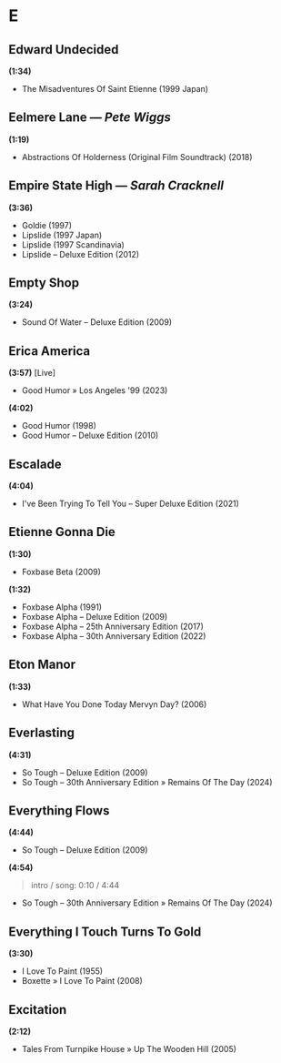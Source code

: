 # E

## Edward Undecided

**(1:34)**

* The Misadventures Of Saint Etienne (1999 Japan)

## Eelmere Lane — *Pete Wiggs*

**(1:19)**

* Abstractions Of Holderness (Original Film Soundtrack) (2018)

## Empire State High — *Sarah Cracknell*

**(3:36)**

* Goldie (1997)
* Lipslide (1997 Japan)
* Lipslide (1997 Scandinavia)
* Lipslide – Deluxe Edition (2012)

## Empty Shop

**(3:24)**

* Sound Of Water – Deluxe Edition (2009)

## Erica America

**(3:57)** [Live]

* Good Humor » Los Angeles '99 (2023)

**(4:02)**

* Good Humor (1998)
* Good Humor – Deluxe Edition (2010)

## Escalade

**(4:04)**

* I've Been Trying To Tell You – Super Deluxe Edition (2021)

## Etienne Gonna Die

**(1:30)**

* Foxbase Beta (2009)

**(1:32)**

* Foxbase Alpha (1991)
* Foxbase Alpha – Deluxe Edition (2009)
* Foxbase Alpha – 25th Anniversary Edition (2017)
* Foxbase Alpha – 30th Anniversary Edition (2022)

## Eton Manor

**(1:33)**

* What Have You Done Today Mervyn Day? (2006)

## Everlasting

**(4:31)**

* So Tough – Deluxe Edition (2009)
* So Tough – 30th Anniversary Edition » Remains Of The Day (2024)

## Everything Flows

**(4:44)**

* So Tough – Deluxe Edition (2009)

**(4:54)**

> intro / song: 0:10 / 4:44

* So Tough – 30th Anniversary Edition » Remains Of The Day (2024)

## Everything I Touch Turns To Gold

**(3:30)**

* I Love To Paint (1955)
* Boxette » I Love To Paint (2008)

## Excitation

**(2:12)**

* Tales From Turnpike House » Up The Wooden Hill (2005)
